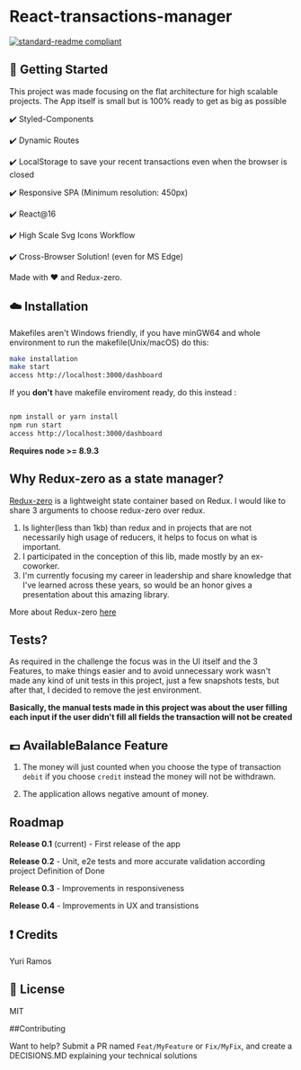 # React-transactions-manager

[![standard-readme compliant](https://img.shields.io/badge/readme%20style-standard-brightgreen.svg?style=flat-square)](https://github.com/RichardLitt/standard-readme)

## :octopus: Getting Started

This project was made focusing on the flat architecture for high scalable projects. The App itself is small but is 100% ready to get as big as possible

:heavy_check_mark: Styled-Components

:heavy_check_mark: Dynamic Routes

:heavy_check_mark: LocalStorage to save your recent transactions even when the browser is closed

:heavy_check_mark: Responsive SPA (Minimum resolution: 450px)

:heavy_check_mark: React@16

:heavy_check_mark: High Scale Svg Icons Workflow

:heavy_check_mark: Cross-Browser Solution! (even for MS Edge)

Made with :heart: and Redux-zero.

## :cloud: Installation

Makefiles aren't Windows friendly, if you have minGW64 and whole environment to run the makefile(Unix/macOS) do this:

```sh
make installation
make start
access http://localhost:3000/dashboard
```

If you **don't** have makefile enviroment ready, do this instead :

```sh

npm install or yarn install
npm run start
access http://localhost:3000/dashboard
```

**Requires node >= 8.9.3**

## Why Redux-zero as a state manager?

[Redux-zero](https://github.com/redux-zero/redux-zero) is a lightweight state container based on Redux.
I would like to share 3 arguments to choose redux-zero over redux.

1. Is lighter(less than 1kb) than redux and in projects that are not necessarily high usage of reducers, it helps to focus on what is important.
2. I participated in the conception of this lib, made mostly by an ex-coworker.
3. I'm currently focusing my career in leadership and share knowledge that I've learned across these years, so would be
   an honor gives a presentation about this amazing library.

More about Redux-zero [here](https://medium.com/@matheusml/introducing-redux-zero-bea42214c7ee)

## Tests?

As required in the challenge the focus was in the UI itself and the 3 Features, to make things easier and to avoid unnecessary work wasn't made any kind of unit tests in this project, just a few snapshots tests, but after that, I decided to remove the jest environment.

**Basically, the manual tests made in this project was about the user filling each input if the user didn't fill all fields the transaction will not be created**


## :pound: AvailableBalance Feature 

1. The money will just counted when you choose the type of transaction `debit` if you choose `credit` instead  the money will not be withdrawn.

2. The application allows negative amount of money.

## Roadmap

**Release 0.1** (current) - First release of the app

**Release 0.2** - Unit, e2e tests and more accurate validation according project Definition of Done

**Release 0.3** - Improvements in responsiveness

**Release 0.4** - Improvements in UX and transistions

## :exclamation: Credits

Yuri Ramos

## :scroll: License

MIT

##Contributing 

Want to help? Submit a PR named `Feat/MyFeature` or `Fix/MyFix`, and create a DECISIONS.MD explaining your technical solutions
